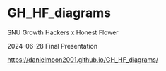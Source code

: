 # GH_HF_diagrams 

SNU Growth Hackers  x  Honest Flower 

2024-06-28 Final Presentation

https://danielmoon2001.github.io/GH_HF_diagrams/
